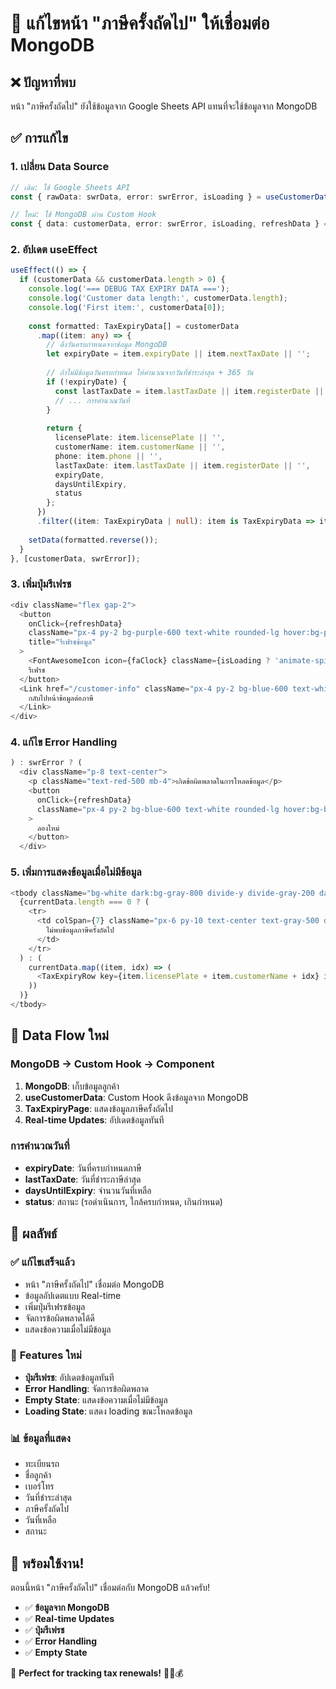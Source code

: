 # 🔧 แก้ไขหน้า "ภาษีครั้งถัดไป" ให้เชื่อมต่อ MongoDB

## ❌ ปัญหาที่พบ
หน้า "ภาษีครั้งถัดไป" ยังใช้ข้อมูลจาก Google Sheets API แทนที่จะใช้ข้อมูลจาก MongoDB

## ✅ การแก้ไข

### 1. **เปลี่ยน Data Source**
```typescript
// เดิม: ใช้ Google Sheets API
const { rawData: swrData, error: swrError, isLoading } = useCustomerData();

// ใหม่: ใช้ MongoDB ผ่าน Custom Hook
const { data: customerData, error: swrError, isLoading, refreshData } = useCustomerData();
```

### 2. **อัปเดต useEffect**
```typescript
useEffect(() => {
  if (customerData && customerData.length > 0) {
    console.log('=== DEBUG TAX EXPIRY DATA ===');
    console.log('Customer data length:', customerData.length);
    console.log('First item:', customerData[0]);
    
    const formatted: TaxExpiryData[] = customerData
      .map((item: any) => {
        // ดึงวันครบกำหนดจากข้อมูล MongoDB
        let expiryDate = item.expiryDate || item.nextTaxDate || '';
        
        // ถ้าไม่มีข้อมูลวันครบกำหนด ให้คำนวณจากวันที่ชำระล่าสุด + 365 วัน
        if (!expiryDate) {
          const lastTaxDate = item.lastTaxDate || item.registerDate || '';
          // ... การคำนวณวันที่
        }
        
        return {
          licensePlate: item.licensePlate || '',
          customerName: item.customerName || '',
          phone: item.phone || '',
          lastTaxDate: item.lastTaxDate || item.registerDate || '',
          expiryDate,
          daysUntilExpiry,
          status
        };
      })
      .filter((item: TaxExpiryData | null): item is TaxExpiryData => item !== null);
    
    setData(formatted.reverse());
  }
}, [customerData, swrError]);
```

### 3. **เพิ่มปุ่มรีเฟรช**
```typescript
<div className="flex gap-2">
  <button
    onClick={refreshData}
    className="px-4 py-2 bg-purple-600 text-white rounded-lg hover:bg-purple-700 transition-colors text-sm font-medium flex items-center gap-2"
    title="รีเฟรชข้อมูล"
  >
    <FontAwesomeIcon icon={faClock} className={isLoading ? 'animate-spin' : ''} />
    รีเฟรช
  </button>
  <Link href="/customer-info" className="px-4 py-2 bg-blue-600 text-white rounded-lg hover:bg-blue-700 transition-colors">
    กลับไปหน้าข้อมูลต่อภาษี
  </Link>
</div>
```

### 4. **แก้ไข Error Handling**
```typescript
) : swrError ? (
  <div className="p-8 text-center">
    <p className="text-red-500 mb-4">เกิดข้อผิดพลาดในการโหลดข้อมูล</p>
    <button
      onClick={refreshData}
      className="px-4 py-2 bg-blue-600 text-white rounded-lg hover:bg-blue-700 transition-colors"
    >
      ลองใหม่
    </button>
  </div>
```

### 5. **เพิ่มการแสดงข้อมูลเมื่อไม่มีข้อมูล**
```typescript
<tbody className="bg-white dark:bg-gray-800 divide-y divide-gray-200 dark:divide-gray-700">
  {currentData.length === 0 ? (
    <tr>
      <td colSpan={7} className="px-6 py-10 text-center text-gray-500 dark:text-gray-400">
        ไม่พบข้อมูลภาษีครั้งถัดไป
      </td>
    </tr>
  ) : (
    currentData.map((item, idx) => (
      <TaxExpiryRow key={item.licensePlate + item.customerName + idx} item={item} />
    ))
  )}
</tbody>
```

## 🔄 Data Flow ใหม่

### **MongoDB → Custom Hook → Component**
1. **MongoDB**: เก็บข้อมูลลูกค้า
2. **useCustomerData**: Custom Hook ดึงข้อมูลจาก MongoDB
3. **TaxExpiryPage**: แสดงข้อมูลภาษีครั้งถัดไป
4. **Real-time Updates**: อัปเดตข้อมูลทันที

### **การคำนวณวันที่**
- **expiryDate**: วันที่ครบกำหนดภาษี
- **lastTaxDate**: วันที่ชำระภาษีล่าสุด
- **daysUntilExpiry**: จำนวนวันที่เหลือ
- **status**: สถานะ (รอดำเนินการ, ใกล้ครบกำหนด, เกินกำหนด)

## 🎯 ผลลัพธ์

### ✅ **แก้ไขเสร็จแล้ว**
- หน้า "ภาษีครั้งถัดไป" เชื่อมต่อ MongoDB
- ข้อมูลอัปเดตแบบ Real-time
- เพิ่มปุ่มรีเฟรชข้อมูล
- จัดการข้อผิดพลาดได้ดี
- แสดงข้อความเมื่อไม่มีข้อมูล

### 🔧 **Features ใหม่**
- **ปุ่มรีเฟรช**: อัปเดตข้อมูลทันที
- **Error Handling**: จัดการข้อผิดพลาด
- **Empty State**: แสดงข้อความเมื่อไม่มีข้อมูล
- **Loading State**: แสดง loading ขณะโหลดข้อมูล

### 📊 **ข้อมูลที่แสดง**
- ทะเบียนรถ
- ชื่อลูกค้า
- เบอร์โทร
- วันที่ชำระล่าสุด
- ภาษีครั้งถัดไป
- วันที่เหลือ
- สถานะ

## 🚀 พร้อมใช้งาน!

ตอนนี้หน้า "ภาษีครั้งถัดไป" เชื่อมต่อกับ MongoDB แล้วครับ! 

- ✅ **ข้อมูลจาก MongoDB**
- ✅ **Real-time Updates**
- ✅ **ปุ่มรีเฟรช**
- ✅ **Error Handling**
- ✅ **Empty State**

🎯 **Perfect for tracking tax renewals!** 📅🚗💰

